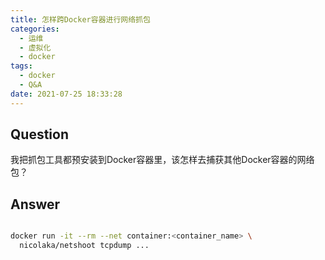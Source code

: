 ```yaml
---
title: 怎样跨Docker容器进行网络抓包
categories:
  - 运维
  - 虚拟化
  - docker
tags:
  - docker
  - Q&A
date: 2021-07-25 18:33:28
---
```


## Question

我把抓包工具都预安装到Docker容器里，该怎样去捕获其他Docker容器的网络包？


## Answer

```bash

docker run -it --rm --net container:<container_name> \
  nicolaka/netshoot tcpdump ...

```